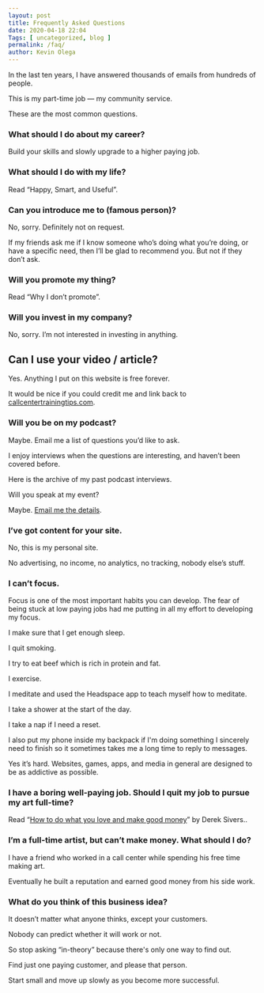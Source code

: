 ```yaml
--- 
layout: post 
title: Frequently Asked Questions
date: 2020-04-18 22:04
Tags: [ uncategorized, blog ]
permalink: /faq/ 
author: Kevin Olega 
--- 
```

In the last ten years, I have answered thousands of emails from hundreds of people.

This is my part-time job — my community service. 

These are the most common questions.

### What should I do about my career?

Build your skills and slowly upgrade to a higher paying job.

### What should I do with my life?

Read “Happy, Smart, and Useful”.

### Can you introduce me to (famous person)?

No, sorry. Definitely not on request.

If my friends ask me if I know someone who’s doing what you’re doing, or have a specific need, then I’ll be glad to recommend you. But not if they don’t ask.

### Will you promote my thing?

Read “Why I don’t promote”.

### Will you invest in my company?

No, sorry. I’m not interested in investing in anything.

## Can I use your video / article?

Yes. Anything I put on this website is free forever.

It would be nice if you could credit me and link back to [callcentertrainingtips.com](https://callcentertrainingtips.com).

### Will you be on my podcast?

Maybe. Email me a list of questions you’d like to ask.

I enjoy interviews when the questions are interesting, and haven’t been covered before.

Here is the archive of my past podcast interviews.

Will you speak at my event?

Maybe. [Email me the details](https://callcentertrainingtips.com/contact).

### I’ve got content for your site.

No, this is my personal site.

No advertising, no income, no analytics, no tracking, nobody else’s stuff.

### I can’t focus.

Focus is one of the most important habits you can develop. The fear of being stuck at low paying jobs had me putting in all my effort to developing my focus.

I make sure that I get enough sleep.

I quit smoking.

I try to eat beef which is rich in protein and fat.

I exercise.

I meditate and used the Headspace app to teach myself how to meditate.

I take a shower at the start of the day.

I take a nap if I need a reset.

I also put my phone inside my backpack if I'm doing something I sincerely need to finish so it sometimes takes me a long time to reply to messages.


Yes it’s hard. Websites, games, apps, and media in general are designed to be as addictive as possible.

### I have a boring well-paying job. Should I quit my job to pursue my art full-time?

Read “[How to do what you love and make good money](https://sivers.org/balance)” by Derek Sivers..

### I’m a full-time artist, but can’t make money. What should I do?

I have a friend who worked in a call center while spending his free time making art. 

Eventually he built a reputation and earned good money from his side work.

### What do you think of this business idea?

It doesn’t matter what anyone thinks, except your customers.

Nobody can predict whether it will work or not. 

So stop asking “in-theory” because there's only one way to find out.

Find just one paying customer, and please that person. 

Start small and move up slowly as you become more successful.
